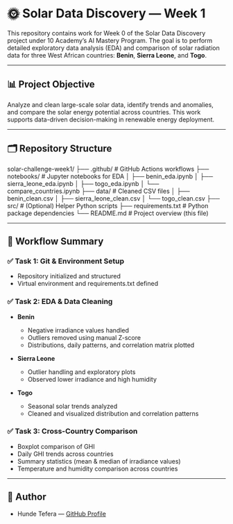 # 🌞 Solar Data Discovery — Week 1

This repository contains work for Week 0 of the Solar Data Discovery project under 10 Academy’s AI Mastery Program. The goal is to perform detailed exploratory data analysis (EDA) and comparison of solar radiation data for three West African countries: **Benin**, **Sierra Leone**, and **Togo**.

---

## 📊 Project Objective

Analyze and clean large-scale solar data, identify trends and anomalies, and compare the solar energy potential across countries. This work supports data-driven decision-making in renewable energy deployment.

---

## 🗂️ Repository Structure

solar-challenge-week1/
├── .github/ # GitHub Actions workflows
├── notebooks/ # Jupyter notebooks for EDA
│ ├── benin_eda.ipynb
│ ├── sierra_leone_eda.ipynb
│ ├── togo_eda.ipynb
│ └── compare_countries.ipynb
├── data/ # Cleaned CSV files
│ ├── benin_clean.csv
│ ├── sierra_leone_clean.csv
│ └── togo_clean.csv
├── src/ # (Optional) Helper Python scripts
├── requirements.txt # Python package dependencies
└── README.md # Project overview (this file)


---

## 🧪 Workflow Summary

### ✅ Task 1: Git & Environment Setup
- Repository initialized and structured
- Virtual environment and requirements.txt defined

### ✅ Task 2: EDA & Data Cleaning

- **Benin**
  - Negative irradiance values handled
  - Outliers removed using manual Z-score
  - Distributions, daily patterns, and correlation matrix plotted

- **Sierra Leone**
  - Outlier handling and exploratory plots
  - Observed lower irradiance and high humidity

- **Togo**
  - Seasonal solar trends analyzed
  - Cleaned and visualized distribution and correlation patterns

### ✅ Task 3: Cross-Country Comparison
- Boxplot comparison of GHI
- Daily GHI trends across countries
- Summary statistics (mean & median of irradiance values)
- Temperature and humidity comparison across countries

---



## 👤 Author

- Hunde Tefera — [GitHub Profile](https://github.com/HTGit63)

